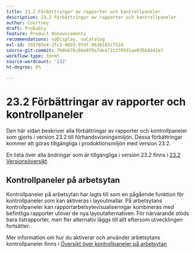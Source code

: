 ```yaml
---
title: 23.2 Förbättringar av rapporter och kontrollpaneler
description: 23.2 Förbättringar av rapporter och kontrollpaneler
author: Courtney
draft: Probably
feature: Product Announcements
recommendations: noDisplay, noCatalog
exl-id: 2b5785e4-2fc3-4b93-9fdf-9638282c732d
source-git-commit: 76deb76c66e8f8a7dea721378591ae035b8d42e7
workflow-type: tm+mt
source-wordcount: '132'
ht-degree: 0%

---
```


# 23.2 Förbättringar av rapporter och kontrollpaneler

Den här sidan beskriver alla förbättringar av rapporter och kontrollpaneler som gjorts i version 23.2 till förhandsvisningsmiljön. Dessa förbättringar kommer att göras tillgängliga i produktionsmiljön med version 23.2.

En lista över alla ändringar som är tillgängliga i version 23.2 finns i [23.2 Versionsöversikt](/help/quicksilver/product-announcements/product-releases/23.2-release-activity/23-2-release-overview.md).

## Kontrollpaneler på arbetsytan

Kontrollpaneler på arbetsytan har lagts till som en pågående funktion för kontrollpaneler som kan aktiveras i layoutmallar. På arbetsytans kontrollpaneler kan rapportarbetsytevisualiseringar kombineras med befintliga rapporter utöver de nya layoutalternativen. För närvarande stöds bara listrapporter, men fler alternativ läggs till allt eftersom utvecklingen fortsätter.

Mer information om hur du aktiverar och använder arbetsytans kontrollpaneler finns i [Översikt över kontrollpaneler på arbetsytan](/help/quicksilver/reports-and-dashboards/dashboards/creating-and-managing-dashboards/canvas-dashboards-overview.md)

